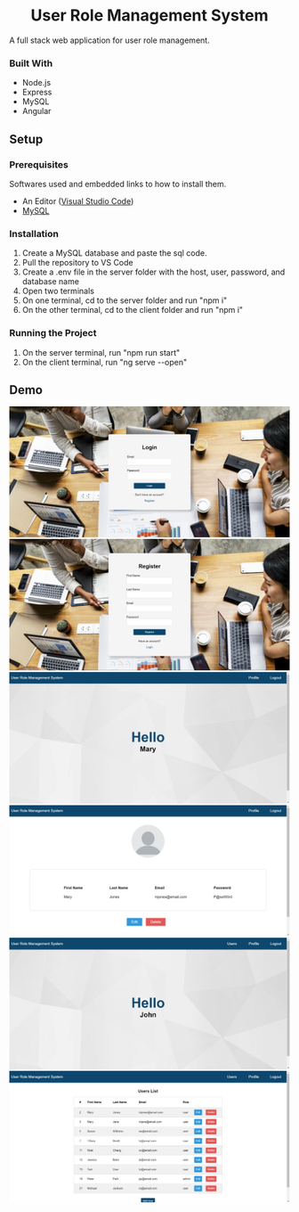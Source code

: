 <h1 align="center">User Role Management System</h1>

A full stack web application for user role management.

### Built With

* Node.js
* Express
* MySQL
* Angular


## Setup


### Prerequisites

Softwares used and embedded links to how to install them.
* An Editor (<a href="https://code.visualstudio.com/download">Visual Studio Code</a>)
* <a href="https://www.mysql.com/products/community/">MySQL</a>

### Installation

1. Create a MySQL database and paste the sql code.
2. Pull the repository to VS Code
3. Create a .env file in the server folder with the host, user, password, and database name
4. Open two terminals
5. On one terminal, cd to the server folder and run "npm i"
6. On the other terminal, cd to the client folder and run "npm i"

### Running the Project

1. On the server terminal, run "npm run start"
2. On the client terminal, run "ng serve --open"

## Demo

<img src="demo_images/login.PNG">
<img src="demo_images/register.PNG">
<img src="demo_images/user_home.PNG">
<img src="demo_images/profile.PNG">
<img src="demo_images/admin_home.PNG">
<img src="demo_images/admin_users.PNG">
